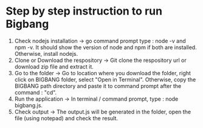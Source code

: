 # Step by step instruction to run Bigbang
 1. Check nodejs installation -> go command prompt type : node -v and npm -v. It should show the version of node and npm if both are installed. Otherwise, install nodejs.
 2. Clone or Download the respository -> Git clone the respository url or download zip file and extract it. 
 3. Go to the folder -> Go to location where you download the folder, right click on BIGBANG folder, select "Open in Terminal". Otherwise, copy the BIGBANG path directory and paste it to command prompt after the command : "cd".
 4. Run the application -> In terminal / command prompt, type : node bigbang.js.
 5. Check output -> The output.js will be generated in the folder, open the file (using notepad) and check the result.
